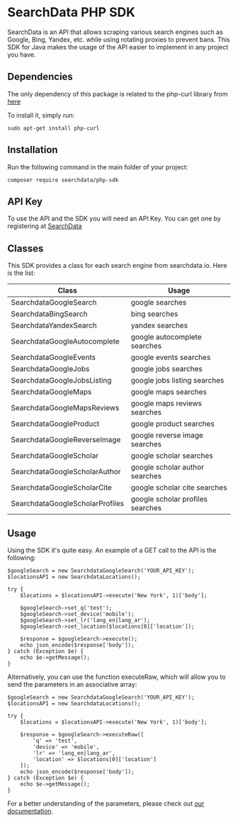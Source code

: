 # SearchData PHP SDK
SearchData is an API that allows scraping various search engines such as Google, Bing, Yandex, etc. while using rotating proxies to prevent bans. This SDK for Java makes the usage of the API easier to implement in any project you have.

## Dependencies 

The only dependency of this package is related to the php-curl library from [here](https://www.php.net/manual/en/book.curl.php)

To install it, simply run:

```
sudo apt-get install php-curl
```

## Installation

Run the following command in the main folder of your project:

```
composer require searchdata/php-sdk
```

## API Key
To use the API and the SDK you will need an API Key. You can get one by registering at [SearchData](https://app.searchdata.io/register)

## Classes
This SDK provides a class for each search engine from searchdata.io. Here is the list:

| Class                           | Usage                            |
|---------------------------------|----------------------------------|
| SearchdataGoogleSearch          | google searches                  |
| SearchdataBingSearch            | bing searches                    |
| SearchdataYandexSearch          | yandex searches                  |
| SearchdataGoogleAutocomplete    | google autocomplete searches     |
| SearchdataGoogleEvents          | google events searches           |
| SearchdataGoogleJobs            | google jobs searches             |
| SearchdataGoogleJobsListing     | google jobs listing searches     |
| SearchdataGoogleMaps            | google maps searches             |
| SearchdataGoogleMapsReviews     | google maps reviews searches     |
| SearchdataGoogleProduct         | google product searches          |
| SearchdataGoogleReverseImage    | google reverse image searches    |
| SearchdataGoogleScholar         | google scholar searches          |
| SearchdataGoogleScholarAuthor   | google scholar author searches   |
| SearchdataGoogleScholarCite     | google scholar cite searches     |
| SearchdataGoogleScholarProfiles | google scholar profiles searches |

## Usage

Using the SDK it's quite easy. An example of a GET call to the API is the following:

```
$googleSearch = new SearchdataGoogleSearch('YOUR_API_KEY');
$locationsAPI = new SearchdataLocations();

try {
    $locations = $locationsAPI->execute('New York', 1)['body'];

    $googleSearch->set_q('test');
    $googleSearch->set_device('mobile');
    $googleSearch->set_lr('lang_en|lang_ar');
    $googleSearch->set_location($locations[0]['location']);

    $response = $googleSearch->execute();
    echo json_encode($response['body']);
} catch (Exception $e) {
    echo $e->getMessage();
}
```

Alternatively, you can use the function executeRaw, which will allow you to send the parameters in an associative array:

```
$googleSearch = new SearchdataGoogleSearch('YOUR_API_KEY');
$locationsAPI = new SearchdataLocations();

try {
    $locations = $locationsAPI->execute('New York', 1)['body'];

    $response = $googleSearch->executeRaw([
        'q' => 'test',
        'device' => 'mobile',
        'lr' => 'lang_en|lang_ar',
        'location' => $locations[0]['location']
    ]);
    echo json_encode($response['body']);
} catch (Exception $e) {
    echo $e->getMessage();
}
```

For a better understanding of the parameters, please check out [our documentation](https://app.searchdata.io/documentation/getting-started).